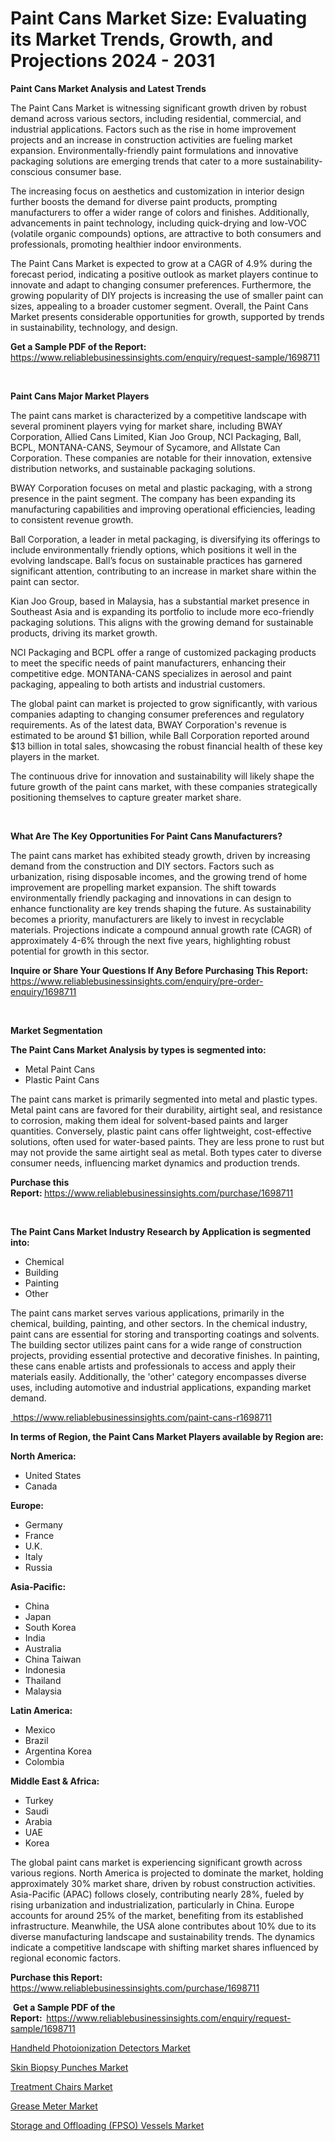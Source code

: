 <p><h1>Paint Cans Market Size: Evaluating its Market Trends, Growth, and Projections 2024 - 2031</h1></p><p><strong>Paint Cans Market Analysis and Latest Trends</strong></p>
<p><p>The Paint Cans Market is witnessing significant growth driven by robust demand across various sectors, including residential, commercial, and industrial applications. Factors such as the rise in home improvement projects and an increase in construction activities are fueling market expansion. Environmentally-friendly paint formulations and innovative packaging solutions are emerging trends that cater to a more sustainability-conscious consumer base. </p><p>The increasing focus on aesthetics and customization in interior design further boosts the demand for diverse paint products, prompting manufacturers to offer a wider range of colors and finishes. Additionally, advancements in paint technology, including quick-drying and low-VOC (volatile organic compounds) options, are attractive to both consumers and professionals, promoting healthier indoor environments. </p><p>The Paint Cans Market is expected to grow at a CAGR of 4.9% during the forecast period, indicating a positive outlook as market players continue to innovate and adapt to changing consumer preferences. Furthermore, the growing popularity of DIY projects is increasing the use of smaller paint can sizes, appealing to a broader customer segment. Overall, the Paint Cans Market presents considerable opportunities for growth, supported by trends in sustainability, technology, and design.</p></p>
<p><strong>Get a Sample PDF of the Report:&nbsp;</strong> <a href="https://www.reliablebusinessinsights.com/enquiry/request-sample/1698711?utm_campaign=115&utm_medium=2&utm_source=Github&utm_content=ia&utm_term=20102024&utm_id=paint-cans">https://www.reliablebusinessinsights.com/enquiry/request-sample/1698711</a></p>
<p>&nbsp;</p>
<p><strong>Paint Cans Major Market Players</strong></p>
<p><p>The paint cans market is characterized by a competitive landscape with several prominent players vying for market share, including BWAY Corporation, Allied Cans Limited, Kian Joo Group, NCI Packaging, Ball, BCPL, MONTANA-CANS, Seymour of Sycamore, and Allstate Can Corporation. These companies are notable for their innovation, extensive distribution networks, and sustainable packaging solutions.</p><p>BWAY Corporation focuses on metal and plastic packaging, with a strong presence in the paint segment. The company has been expanding its manufacturing capabilities and improving operational efficiencies, leading to consistent revenue growth. </p><p>Ball Corporation, a leader in metal packaging, is diversifying its offerings to include environmentally friendly options, which positions it well in the evolving landscape. Ball’s focus on sustainable practices has garnered significant attention, contributing to an increase in market share within the paint can sector.</p><p>Kian Joo Group, based in Malaysia, has a substantial market presence in Southeast Asia and is expanding its portfolio to include more eco-friendly packaging solutions. This aligns with the growing demand for sustainable products, driving its market growth.</p><p>NCI Packaging and BCPL offer a range of customized packaging products to meet the specific needs of paint manufacturers, enhancing their competitive edge. MONTANA-CANS specializes in aerosol and paint packaging, appealing to both artists and industrial customers.</p><p>The global paint can market is projected to grow significantly, with various companies adapting to changing consumer preferences and regulatory requirements. As of the latest data, BWAY Corporation's revenue is estimated to be around $1 billion, while Ball Corporation reported around $13 billion in total sales, showcasing the robust financial health of these key players in the market.</p><p>The continuous drive for innovation and sustainability will likely shape the future growth of the paint cans market, with these companies strategically positioning themselves to capture greater market share.</p></p>
<p>&nbsp;</p>
<p><strong>What Are The Key Opportunities For Paint Cans Manufacturers?</strong></p>
<p><p>The paint cans market has exhibited steady growth, driven by increasing demand from the construction and DIY sectors. Factors such as urbanization, rising disposable incomes, and the growing trend of home improvement are propelling market expansion. The shift towards environmentally friendly packaging and innovations in can design to enhance functionality are key trends shaping the future. As sustainability becomes a priority, manufacturers are likely to invest in recyclable materials. Projections indicate a compound annual growth rate (CAGR) of approximately 4-6% through the next five years, highlighting robust potential for growth in this sector.</p></p>
<p><strong>Inquire or Share Your Questions If Any Before Purchasing This Report:</strong> <a href="https://www.reliablebusinessinsights.com/enquiry/pre-order-enquiry/1698711?utm_campaign=115&utm_medium=2&utm_source=Github&utm_content=ia&utm_term=20102024&utm_id=paint-cans">https://www.reliablebusinessinsights.com/enquiry/pre-order-enquiry/1698711</a></p>
<p>&nbsp;</p>
<p><strong>Market Segmentation</strong></p>
<p><strong>The Paint Cans Market Analysis by types is segmented into:</strong></p>
<p><ul><li>Metal Paint Cans</li><li>Plastic Paint Cans</li></ul></p>
<p><p>The paint cans market is primarily segmented into metal and plastic types. Metal paint cans are favored for their durability, airtight seal, and resistance to corrosion, making them ideal for solvent-based paints and larger quantities. Conversely, plastic paint cans offer lightweight, cost-effective solutions, often used for water-based paints. They are less prone to rust but may not provide the same airtight seal as metal. Both types cater to diverse consumer needs, influencing market dynamics and production trends.</p></p>
<p><strong>Purchase this Report:&nbsp;</strong><a href="https://www.reliablebusinessinsights.com/purchase/1698711?utm_campaign=115&utm_medium=2&utm_source=Github&utm_content=ia&utm_term=20102024&utm_id=paint-cans">https://www.reliablebusinessinsights.com/purchase/1698711</a></p>
<p>&nbsp;</p>
<p><strong>The Paint Cans Market Industry Research by Application is segmented into:</strong></p>
<p><ul><li>Chemical</li><li>Building</li><li>Painting</li><li>Other</li></ul></p>
<p><p>The paint cans market serves various applications, primarily in the chemical, building, painting, and other sectors. In the chemical industry, paint cans are essential for storing and transporting coatings and solvents. The building sector utilizes paint cans for a wide range of construction projects, providing essential protective and decorative finishes. In painting, these cans enable artists and professionals to access and apply their materials easily. Additionally, the 'other' category encompasses diverse uses, including automotive and industrial applications, expanding market demand.</p></p>
<p><a href="https://www.reliablebusinessinsights.com/paint-cans-r1698711?utm_campaign=115&utm_medium=2&utm_source=Github&utm_content=ia&utm_term=20102024&utm_id=paint-cans">&nbsp;https://www.reliablebusinessinsights.com/paint-cans-r1698711</a></p>
<p><strong>In terms of Region, the Paint Cans Market Players available by Region are:</strong></p>
<p>
    <p> <strong> North America: </strong>
        <ul>
            <li>United States</li>
            <li>Canada</li>
        </ul>
        </p> 
    <p> <strong> Europe: </strong>
        <ul>
            <li>Germany</li>
            <li>France</li>
            <li>U.K.</li>
            <li>Italy</li>
            <li>Russia</li>
        </ul>
        </p> 
    <p> <strong> Asia-Pacific: </strong>
        <ul>
            <li>China</li>
            <li>Japan</li>
            <li>South Korea</li>
            <li>India</li>
            <li>Australia</li>
            <li>China Taiwan</li>
            <li>Indonesia</li>
            <li>Thailand</li>
            <li>Malaysia</li>
        </ul>
        </p> 
    <p> <strong> Latin America: </strong>
        <ul>
            <li>Mexico</li>
            <li>Brazil</li>
            <li>Argentina Korea</li>
            <li>Colombia</li>
        </ul>
        </p> 
    <p> <strong> Middle East & Africa: </strong>
        <ul>
            <li>Turkey</li>
            <li>Saudi</li>
            <li>Arabia</li>
            <li>UAE</li>
            <li>Korea</li>
        </ul>
    </p>
    </p>
<p><p>The global paint cans market is experiencing significant growth across various regions. North America is projected to dominate the market, holding approximately 30% market share, driven by robust construction activities. Asia-Pacific (APAC) follows closely, contributing nearly 28%, fueled by rising urbanization and industrialization, particularly in China. Europe accounts for around 25% of the market, benefiting from its established infrastructure. Meanwhile, the USA alone contributes about 10% due to its diverse manufacturing landscape and sustainability trends. The dynamics indicate a competitive landscape with shifting market shares influenced by regional economic factors.</p></p>
<p><strong>Purchase this Report: </strong><a href="https://www.reliablebusinessinsights.com/purchase/1698711?utm_campaign=115&utm_medium=2&utm_source=Github&utm_content=ia&utm_term=20102024&utm_id=paint-cans">https://www.reliablebusinessinsights.com/purchase/1698711</a></p>
<p>&nbsp;<strong>Get a Sample PDF of the Report:&nbsp;&nbsp;</strong><a href="https://www.reliablebusinessinsights.com/enquiry/request-sample/1698711?utm_campaign=115&utm_medium=2&utm_source=Github&utm_content=ia&utm_term=20102024&utm_id=paint-cans">https://www.reliablebusinessinsights.com/enquiry/request-sample/1698711</a></p>
<p><strong></strong></p>
<p><p><a href="https://github.com/shivermasallash/Market-Research-Report-List-1/blob/main/handheld-photoionization-detectors-market.md?utm_campaign=115&utm_medium=2&utm_source=Github&utm_content=ia&utm_term=20102024&utm_id=paint-cans">Handheld Photoionization Detectors Market</a></p><p><a href="https://www.linkedin.com/pulse/skin-biopsy-punches-industry-sector-market-dynamics-future-lvq6e?utm_campaign=115&utm_medium=2&utm_source=Github&utm_content=ia&utm_term=20102024&utm_id=paint-cans">Skin Biopsy Punches Market</a></p><p><a href="https://www.linkedin.com/pulse/driving-forces-global-treatment-chairs-market-trends-lcqde?utm_campaign=115&utm_medium=2&utm_source=Github&utm_content=ia&utm_term=20102024&utm_id=paint-cans">Treatment Chairs Market</a></p><p><a href="https://issuu.com/reportprime-2/docs/grease-meter-market-size-2030.pptx_adc308c8087e25?utm_campaign=115&utm_medium=2&utm_source=Github&utm_content=ia&utm_term=20102024&utm_id=paint-cans">Grease Meter Market</a></p><p><a href="https://github.com/taketakyriffecd/Market-Research-Report-List-1/blob/main/storage-and-offloading-fpso-vessels-market.md?utm_campaign=115&utm_medium=2&utm_source=Github&utm_content=ia&utm_term=20102024&utm_id=paint-cans">Storage and Offloading (FPSO) Vessels Market</a></p></p>
